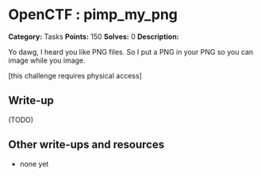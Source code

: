 # OpenCTF : pimp_my_png

**Category:** Tasks
**Points:** 150
**Solves:** 0
**Description:**

Yo dawg, I heard you like PNG files.
So I put a PNG in your PNG so you can image while you image.

[this challenge requires physical access]

## Write-up

(TODO)

## Other write-ups and resources

* none yet
